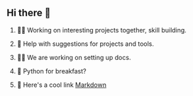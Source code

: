 ## Hi there 👋

1. 🙋‍♀️ Working on interesting projects together, skill building.

2. 🌈 Help with suggestions for projects and tools.

3. 👩‍💻 We are working on setting up docs.

4. 🍿 Python for breakfast?

5. 🧙 Here's a cool link [Markdown](https://docs.github.com/github/writing-on-github/getting-started-with-writing-and-formatting-on-github/basic-writing-and-formatting-syntax)

